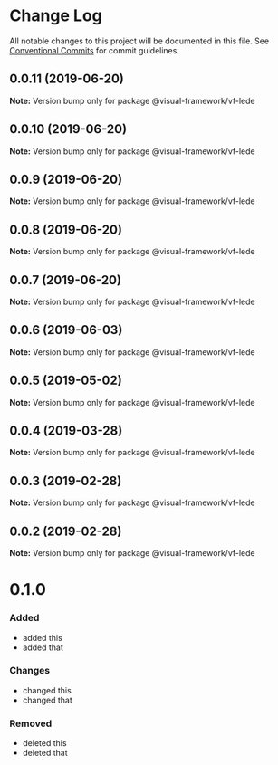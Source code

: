 # Change Log

All notable changes to this project will be documented in this file.
See [Conventional Commits](https://conventionalcommits.org) for commit guidelines.

## 0.0.11 (2019-06-20)

**Note:** Version bump only for package @visual-framework/vf-lede





## 0.0.10 (2019-06-20)

**Note:** Version bump only for package @visual-framework/vf-lede





## 0.0.9 (2019-06-20)

**Note:** Version bump only for package @visual-framework/vf-lede





## 0.0.8 (2019-06-20)

**Note:** Version bump only for package @visual-framework/vf-lede





## 0.0.7 (2019-06-20)

**Note:** Version bump only for package @visual-framework/vf-lede





## 0.0.6 (2019-06-03)

**Note:** Version bump only for package @visual-framework/vf-lede





## 0.0.5 (2019-05-02)

**Note:** Version bump only for package @visual-framework/vf-lede





## 0.0.4 (2019-03-28)

**Note:** Version bump only for package @visual-framework/vf-lede





## 0.0.3 (2019-02-28)

**Note:** Version bump only for package @visual-framework/vf-lede





## 0.0.2 (2019-02-28)

**Note:** Version bump only for package @visual-framework/vf-lede





# 0.1.0

### Added
- added this
- added that

### Changes

- changed this
- changed that

### Removed

- deleted this
- deleted that
